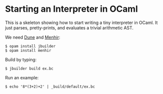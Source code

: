 Starting an Interpreter in OCaml
================================

This is a skeleton showing how to start writing a tiny interpreter in OCaml.
It just parses, pretty-prints, and evaluates a trivial arithmetic AST.

We need [Dune][] and [Menhir][]:

    $ opam install jbuilder
    $ opam install menhir

Build by typing:

    $ jbuilder build ex.bc

Run an example:

    $ echo '8*(3+2)+2' | _build/default/ex.bc

[dune]: https://github.com/ocaml/dune
[menhir]: http://gallium.inria.fr/~fpottier/menhir/
